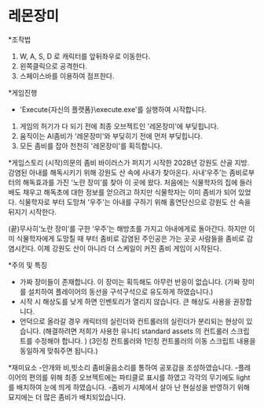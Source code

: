# 레몬장미

*조작법
1. W, A, S, D 로 캐릭터를 앞뒤좌우로 이동한다.
2. 왼쪽클릭으로 공격한다.
3. 스페이스바를 이용하여 점프한다.



*게임진행
- 'Execute\{자신의 플랫폼}\execute.exe'를 실행하여 시작합니다.
1. 게임의 허기가 다 되기 전에 최종 오브젝트인 '레몬장미'에 부딪힙니다.
2. 움직이는 AI좀비가 '레몬장미'와 부딪히기 전에 먼저 부딪힙니다.
3. 모든 좀비를 잡아 천천히 '레몬장미'를 획득합니다. 



*게임스토리
(시작)의문의 좀비 바이러스가 퍼지기 시작한 2028년 강원도 산골 지방. 감염된 아내를 해독시키기 위해 강원도 산 속에 사내가 찾아온다.
사내‘우주’는 좀비로부터의 해독효과를 가진 ‘노란 장미’를 찾아 이 곳에 왔다.
처음에는 식물학자의 집에 들러 배도 채우고 해독초에 대한 정보를 얻으려고 하지만
식물학자는 이미 좀비가 되어 있었다.
식물학자로 부터 도망쳐 '우주'는 아내를 구하기 위해 홀연단신으로 강원도 산 속을 뒤지기 시작한다.

(끝)무사히‘노란 장미’를 구한 ‘우주’는 해방초를 가지고 아내에게로 돌아간다.
하지만 이미 식물학자에게 도망칠 때 부터 좀비로 감염된 주인공은 가는 곳곳 사람들을 좀비로 감염시킨다.
이제 강원도 산이 아니라 더 스케일이 커진 좀비 게임이 시작된다.



*주의 및 특징
- 가짜 장미들이 존재합니다. 이 장미는 획득해도 아무런 반응이 없습니다.
	(가짜 장미를 설치하여 플레이어의 동선을 구석구석으로 유도하게 하였습니다.)
- 시작 시 해상도를 낮게 하면 인벤토리가 열리지 않습니다. 큰 해상도 사용을 권장합니다.
- 언덕으로 올라갈 경우 캐릭터의 실린더와 컨트롤러의 실린더가 분리되는 현상이 있습니다.
	(해결하려면 저희가 사용한 유니티 standard assets 의 컨트롤러 스크립트를 수정해야 합니다. )
	(3인칭 컨트롤러와 1인칭 컨트롤러의 이동 스크립트 내용을 동일하게 맞춰주면 됩니다.)


*재미요소
-안개와 비,빗소리 좀비울음소리를 통하여 공포감을 조성하였습니다.
-플레이어의 편의를 위해 최종 오브젝트에는 파티클로 표시를 하였고 각각의 무기에도 light를 배치하여 눈에 띄게 하였습니다.
-좀비가 시체에서 살아 난 현실성을 반영하기 위해 묘지에는 더 많은 좀비가 배치되있습니다.